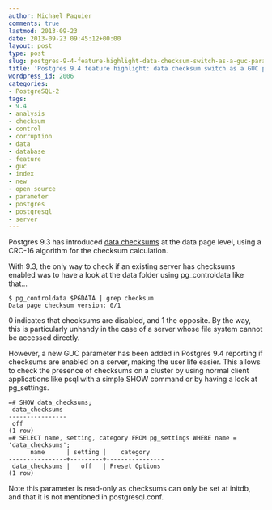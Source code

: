 ```yaml
---
author: Michael Paquier
comments: true
lastmod: 2013-09-23
date: 2013-09-23 09:45:12+00:00
layout: post
type: post
slug: postgres-9-4-feature-highlight-data-checksum-switch-as-a-guc-parameter
title: 'Postgres 9.4 feature highlight: data checksum switch as a GUC parameter'
wordpress_id: 2006
categories:
- PostgreSQL-2
tags:
- 9.4
- analysis
- checksum
- control
- corruption
- data
- database
- feature
- guc
- index
- new
- open source
- parameter
- postgres
- postgresql
- server
---
```

Postgres 9.3 has introduced [data checksums](http://michael.otacoo.com/postgresql-2/postgres-9-3-feature-highlight-data-checksums/) at the data page level, using a CRC-16 algorithm for the checksum calculation.

With 9.3, the only way to check if an existing server has checksums enabled was to have a look at the data folder using pg\_controldata like that...

    $ pg_controldata $PGDATA | grep checksum
    Data page checksum version: 0/1

0 indicates that checksums are disabled, and 1 the opposite. By the way, this is particularly unhandy in the case of a server whose file system cannot be accessed directly.

However, a new GUC parameter has been added in Postgres 9.4 reporting if checksums are enabled on a server, making the user life easier. This allows to check the presence of checksums on a cluster by using normal client applications like psql with a simple SHOW command or by having a look at pg\_settings.

    =# SHOW data_checksums;
     data_checksums
    ----------------
     off
    (1 row)
    =# SELECT name, setting, category FROM pg_settings WHERE name = 'data_checksums';
          name      | setting |    category
    ----------------+---------+----------------
     data_checksums |   off   | Preset Options
    (1 row)

Note this parameter is read-only as checksums can only be set at initdb, and that it is not mentioned in postgresql.conf.
